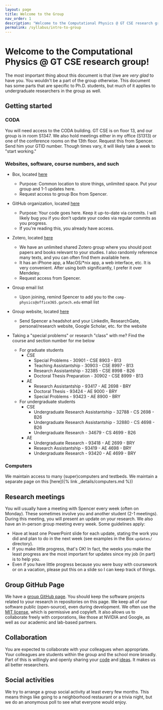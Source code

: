 ```yaml
---
layout: page
title: Welcome to the Group
nav_order: 1
description: "Welcome to the Computational Physics @ GT CSE research group"
permalink: /syllabus/intro-to-group
---
```


<!-- Version: 1.0.0 -->
<!-- Last Updated: 2025-06-17 -->

# Welcome to the Computational Physics @ GT CSE research group!

The most important thing about this document is that I/we are _very glad_ to have you.
You wouldn't be a part of the group otherwise.
This document has some parts that are specific to Ph.D. students, but much of it applies to undergraduate researchers in the group as well.

## Getting started 

### CODA

You will need access to the CODA building.
GT CSE is on floor 13, and our group is in room S1347.
We also hold meetings either in my office (S1313) or one of the conference rooms on the 13th floor.
Request this from Spencer. 
Send him your GTID number. Though times vary, it will likely take a week to "start working."

### Websites, software, course numbers, and such

* Box, located [here](https://gatech.app.box.com/folder/142416587982)
    * Purpose: Common location to store things, unlimited space. Put your group and 1-1 updates here.
    * Request access to group Box from Spencer.

* GitHub organization, located [here](https://github.com/comp-physics)
    * Purpose: Your code goes here. Keep it up-to-date via commits. I will likely bug you if you don't update your codes via regular commits as you progress.
    * If you're reading this, you already have access.

* Zotero, located [here](https://www.zotero.org/groups/4507615/comp-physics/library)
    * We have an unlimited shared Zotero group where you should post papers and books relevant to your studies. I also randomly reference many texts, and you can often find them available here. 
    * It has an iPhone app, a MacOS/*nix app, a web interface, etc. It is very convenient. After using both significantly, I prefer it over Mendeley.
    * Request access from Spencer.
 
* Group email list
   * Upon joining, remind Spencer to add you to the `comp-physics@office365.gatech.edu` email list
 
* Group website, located [here](https://comp-physics.group/team/)
   * Send Spencer a headshot and your LinkedIn, ResearchGate, personal/research website, Google Scholar, etc. for the website
 
* Taking a "special problems" or research "class" with me? Find the course and section number for me below
   * For graduate students
      * CSE
         * Special Problems - 30901 - CSE 8903 - B13
         * Teaching Assistantship - 30903 - CSE 8997 - B13
         * Research Assistantship - 32385 - CSE 8998 - B26
         * Doctoral Thesis Preparation - 30902 - CSE 8999 - B13
      * AE
         * Research Assistantship - 93417 - AE 2698 - BRY
         * Doctoral Thesis - 93424 - AE 9000 - BRY
         * Special Problems - 93423 - AE 8900 - BRY
   * For undergraduate students
      * CSE
         * Undergraduate Research Assistantship - 32788 - CS 2698 - B26
         * Undergraduate Research Assistantship - 32880 - CS 4698 - B26
         * Undergraduate Research - 34679 - CS 4699 - B26
     * AE
         * Undergraduate Research - 93418 - AE 2699 - BRY
         * Research Assistantship - 93419 - AE 4698 - BRY
         * Undergraduate Research - 93420 - AE 4699 - BRY

### Computers

We maintain access to many (super)computers and testbeds.
We maintain a separate page on this [here]({% link _details/computers.md %})

## Research meetings

You will usually have a meeting with Spencer every week (often on Monday). 
These sometimes involve you and another student (2-1 meetings).
During this meeting, you will present an update on your research.
We also have an in-person group meeting every week.
Some guidelines apply:
* Have at least one PowerPoint slide for each update, stating the work you did and plan to do in the next week (see examples in the Box `updates/` directory).
* If you make little progress, that's OK! In fact, the weeks you make the least progress are the most important for updates since my job (in part) is to help you.
* Even if you have little progress because you were busy with coursework or on a vacation, please put this on a slide so I can keep track of things.

## Group GitHub Page

We have a [group GitHub page](https://github.com/comp-physics).
You should keep the software projects related to your research in repositories on this page.
We keep all of our software public (open-source), even during development.
We often use the [MIT license](https://opensource.org/licenses/MIT), which is permissive and copyleft.
It also allows us to collaborate freely with corporations, like those at NVIDIA and Google, as well as our academic and lab-based partners.

## Collaboration

You are expected to collaborate with your colleagues when appropriate. 
Your colleagues are students within the group and the school more broadly.
Part of this is willingly and openly sharing your [code](https://opensource.google/docs/why/) and [ideas](https://www.ted.com/talks/steven_johnson_where_good_ideas_come_from?language=en).
It makes us all better researchers.

## Social activities

We try to arrange a group social activity at least every few months. 
This means things like going to a neighborhood restaurant or a trivia night, but we do an anonymous poll to see what everyone would enjoy. 